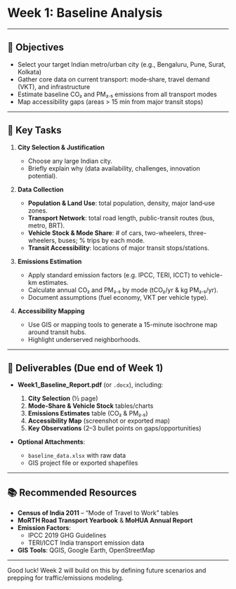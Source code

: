# Week 1: Baseline Analysis

---

## 🎯 Objectives
- Select your target Indian metro/urban city (e.g., Bengaluru, Pune, Surat, Kolkata)  
- Gather core data on current transport: mode‐share, travel demand (VKT), and infrastructure  
- Estimate baseline CO₂ and PM₂.₅ emissions from all transport modes  
- Map accessibility gaps (areas > 15 min from major transit stops)

---

## 📌 Key Tasks

1. **City Selection & Justification**  
   - Choose any large Indian city.  
   - Briefly explain why (data availability, challenges, innovation potential).

2. **Data Collection**  
   - **Population & Land Use**: total population, density, major land‐use zones.  
   - **Transport Network**: total road length, public-transit routes (bus, metro, BRT).  
   - **Vehicle Stock & Mode Share**: # of cars, two-wheelers, three-wheelers, buses; % trips by each mode.  
   - **Transit Accessibility**: locations of major transit stops/stations.

3. **Emissions Estimation**  
   - Apply standard emission factors (e.g. IPCC, TERI, ICCT) to vehicle-km estimates.  
   - Calculate annual CO₂ and PM₂.₅ by mode (tCO₂/yr & kg PM₂.₅/yr).  
   - Document assumptions (fuel economy, VKT per vehicle type).

4. **Accessibility Mapping**  
   - Use GIS or mapping tools to generate a 15-minute isochrone map around transit hubs.  
   - Highlight underserved neighborhoods.

---

## 📝 Deliverables (Due end of Week 1)

- **Week1_Baseline_Report.pdf** (or `.docx`), including:  
  1. **City Selection** (½ page)  
  2. **Mode-Share & Vehicle Stock** tables/charts  
  3. **Emissions Estimates** table (CO₂ & PM₂.₅)  
  4. **Accessibility Map** (screenshot or exported map)  
  5. **Key Observations** (2–3 bullet points on gaps/opportunities)

- **Optional Attachments**:  
  - `baseline_data.xlsx` with raw data  
  - GIS project file or exported shapefiles  

---

## 📚 Recommended Resources

- **Census of India 2011** – “Mode of Travel to Work” tables  
- **MoRTH Road Transport Yearbook** & **MoHUA Annual Report**  
- **Emission Factors**:  
  - IPCC 2019 GHG Guidelines  
  - TERI/ICCT India transport emission data  
- **GIS Tools**: QGIS, Google Earth, OpenStreetMap  

---

Good luck! Week 2 will build on this by defining future scenarios and prepping for traffic/emissions modeling.  

